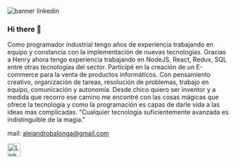 
![banner linkedin](https://user-images.githubusercontent.com/96400240/194439336-42f9da0b-82be-431c-96f6-ce4f1feac792.PNG)

### Hi there 👋 
Como programador industrial tengo años de experiencia trabajando en equipo y constancia con la implementación de nuevas tecnologías.
Gracias a Henry ahora tengo experiencia trabajando en NodeJS, React, Redux, SQL entre otras tecnologías del sector. 
Participé en la creación de un E-commerce para la venta de productos informáticos. Con pensamiento creativo, organización de tareas, resolución de problemas, trabajo en equipo, comunicación y autonomía.
Desde chico quiero ser inventor y a medida que recorro ese camino me encontré con las cosas mágicas que ofrece la tecnología y como la programación es capas de darle vida a las ideas mas complicadas.
"Cualquier tecnología suficientemente avanzada es indistinguible de la magia."

mail: alejandrobalonga@gmail.com

<a href="https://www.linkedin.com/in/alejandro-balonga-206a84243/
">
  <img alt="Linkdein" width="30px" src="https://cdn.jsdelivr.net/npm/simple-icons@v3/icons/linkedin.svg" alt="cat reading"/>
</a>
<!--
**AlejandroBalonga/AlejandroBalonga** is a ✨ _special_ ✨ repository because its `README.md` (this file) appears on your GitHub profile.

Here are some ideas to get you started:

- 🔭 I’m currently working on ...
- 🌱 I’m currently learning ...
- 👯 I’m looking to collaborate on ...
- 🤔 I’m looking for help with ...
- 💬 Ask me about ...
- 📫 How to reach me: ...
- 😄 Pronouns: ...
- ⚡ Fun fact: ...
-->
